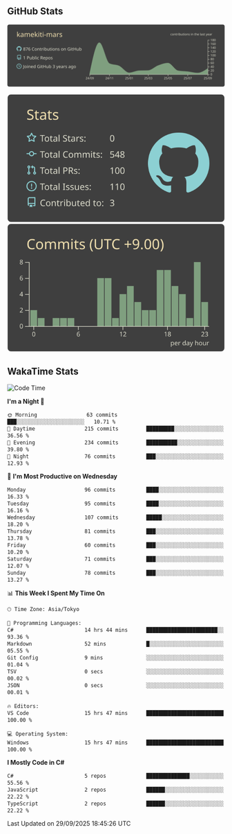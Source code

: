 ## GitHub Stats
[![](https://raw.githubusercontent.com/kamekiti-mars/kamekiti-mars/main/profile-summary-card-output/zenburn/0-profile-details.svg)](https://github.com/vn7n24fzkq/github-profile-summary-cards)
<!-- [![](https://raw.githubusercontent.com/kamekiti-mars/kamekiti-mars/main/profile-summary-card-output/zenburn/1-repos-per-language.svg)](https://github.com/vn7n24fzkq/github-profile-summary-cards) [![](https://raw.githubusercontent.com/kamekiti-mars/kamekiti-mars/main/profile-summary-card-output/zenburn/2-most-commit-language.svg)](https://github.com/vn7n24fzkq/github-profile-summary-cards) -->
[![](https://raw.githubusercontent.com/kamekiti-mars/kamekiti-mars/main/profile-summary-card-output/zenburn/3-stats.svg)](https://github.com/vn7n24fzkq/github-profile-summary-cards) [![](https://raw.githubusercontent.com/kamekiti-mars/kamekiti-mars/main/profile-summary-card-output/zenburn/4-productive-time.svg)](https://github.com/vn7n24fzkq/github-profile-summary-cards)

## WakaTime Stats
<!--START_SECTION:waka-->
![Code Time](http://img.shields.io/badge/Code%20Time-275%20hrs%2020%20mins-blue)

**I'm a Night 🦉** 

```text
🌞 Morning                63 commits          ███░░░░░░░░░░░░░░░░░░░░░░   10.71 % 
🌆 Daytime                215 commits         █████████░░░░░░░░░░░░░░░░   36.56 % 
🌃 Evening                234 commits         ██████████░░░░░░░░░░░░░░░   39.80 % 
🌙 Night                  76 commits          ███░░░░░░░░░░░░░░░░░░░░░░   12.93 % 
```
📅 **I'm Most Productive on Wednesday** 

```text
Monday                   96 commits          ████░░░░░░░░░░░░░░░░░░░░░   16.33 % 
Tuesday                  95 commits          ████░░░░░░░░░░░░░░░░░░░░░   16.16 % 
Wednesday                107 commits         █████░░░░░░░░░░░░░░░░░░░░   18.20 % 
Thursday                 81 commits          ███░░░░░░░░░░░░░░░░░░░░░░   13.78 % 
Friday                   60 commits          ███░░░░░░░░░░░░░░░░░░░░░░   10.20 % 
Saturday                 71 commits          ███░░░░░░░░░░░░░░░░░░░░░░   12.07 % 
Sunday                   78 commits          ███░░░░░░░░░░░░░░░░░░░░░░   13.27 % 
```


📊 **This Week I Spent My Time On** 

```text
🕑︎ Time Zone: Asia/Tokyo

💬 Programming Languages: 
C#                       14 hrs 44 mins      ███████████████████████░░   93.36 % 
Markdown                 52 mins             █░░░░░░░░░░░░░░░░░░░░░░░░   05.55 % 
Git Config               9 mins              ░░░░░░░░░░░░░░░░░░░░░░░░░   01.04 % 
TSV                      0 secs              ░░░░░░░░░░░░░░░░░░░░░░░░░   00.02 % 
JSON                     0 secs              ░░░░░░░░░░░░░░░░░░░░░░░░░   00.01 % 

🔥 Editors: 
VS Code                  15 hrs 47 mins      █████████████████████████   100.00 % 

💻 Operating System: 
Windows                  15 hrs 47 mins      █████████████████████████   100.00 % 
```

**I Mostly Code in C#** 

```text
C#                       5 repos             ██████████████░░░░░░░░░░░   55.56 % 
JavaScript               2 repos             ██████░░░░░░░░░░░░░░░░░░░   22.22 % 
TypeScript               2 repos             ██████░░░░░░░░░░░░░░░░░░░   22.22 % 
```




 Last Updated on 29/09/2025 18:45:26 UTC
<!--END_SECTION:waka-->

